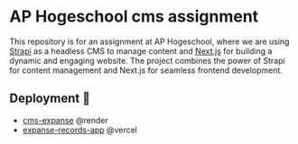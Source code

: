 # AP Hogeschool cms assignment

This repository is for an assignment at AP Hogeschool, where we are using [Strapi](https://strapi.io/) as a headless CMS to manage content and [Next.js](https://nextjs.org/) for building a dynamic and engaging website. 
The project combines the power of Strapi for content management and Next.js for seamless frontend development.


## Deployment 🚀
- [cms-expanse](https://cms-expanse.onrender.com)  @render 
- [expanse-records-app](https://#) @vercel 
